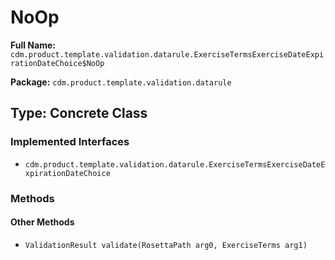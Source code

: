 # NoOp

**Full Name:** `cdm.product.template.validation.datarule.ExerciseTermsExerciseDateExpirationDateChoice$NoOp`

**Package:** `cdm.product.template.validation.datarule`

## Type: Concrete Class

### Implemented Interfaces

- `cdm.product.template.validation.datarule.ExerciseTermsExerciseDateExpirationDateChoice`

### Methods

#### Other Methods

- `ValidationResult validate(RosettaPath arg0, ExerciseTerms arg1)`

